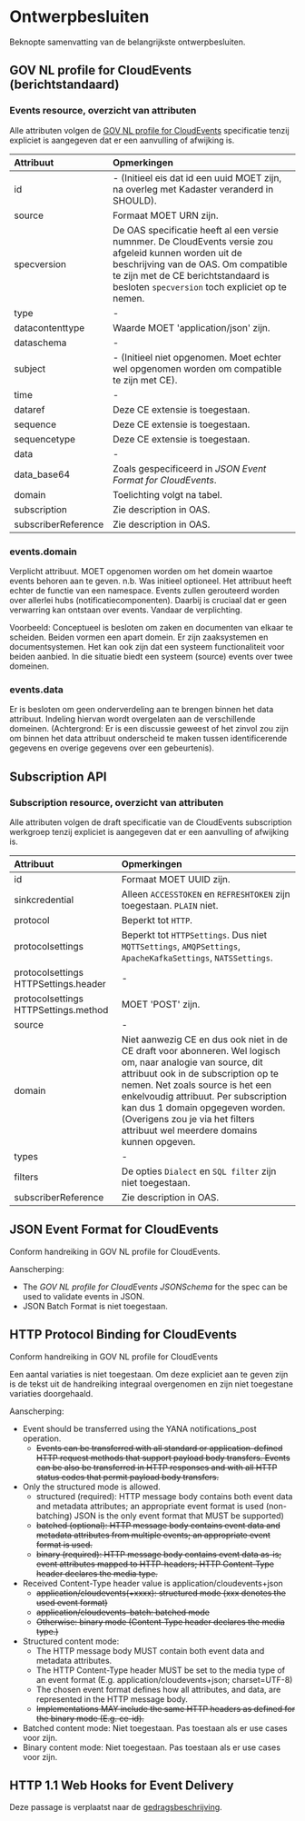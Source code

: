 # Ontwerpbesluiten

Beknopte samenvatting van de belangrijkste ontwerpbesluiten.

## GOV NL profile for CloudEvents (berichtstandaard)

### Events resource, overzicht van attributen

Alle attributen volgen de [GOV NL profile for CloudEvents](https://Logius-standaarden.github.io/NL-GOV-profile-for-CloudEvents/) specificatie tenzij expliciet is aangegeven dat er een aanvulling of afwijking is. 

Attribuut           | Opmerkingen
| :--- | :---
id                  | - (Initieel eis dat id een uuid MOET zijn, na overleg met Kadaster veranderd in SHOULD).
source              | Formaat MOET URN zijn.
specversion         | De OAS specificatie heeft al een versie numnmer. De CloudEvents versie zou afgeleid kunnen worden uit de beschrijving van de OAS. Om compatible te zijn met de CE berichtstandaard is besloten `specversion` toch expliciet op te nemen.
type                | -
datacontenttype     | Waarde MOET 'application/json' zijn.
dataschema          | -
subject             | - (Initieel niet opgenomen. Moet echter wel opgenomen worden om compatible te zijn met CE).
time                | -
dataref             | Deze CE extensie is toegestaan.
sequence            | Deze CE extensie is toegestaan.
sequencetype        | Deze CE extensie is toegestaan.
data                | -
data_base64         | Zoals gespecificeerd in _JSON Event Format for CloudEvents_.
domain              | Toelichting volgt na tabel.
subscription        | Zie description in OAS.
subscriberReference | Zie description in OAS.

### events.domain

Verplicht attribuut. MOET opgenomen worden om het domein waartoe events behoren aan te geven.
n.b. Was initieel optioneel. Het attribuut heeft echter de functie van een namespace. Events zullen gerouteerd worden over allerlei hubs (notificatiecomponenten). Daarbij is cruciaal dat er geen verwarring kan ontstaan over events. Vandaar de verplichting.

Voorbeeld: Conceptueel is besloten om zaken en documenten van elkaar te scheiden. Beiden vormen een apart domein. Er zijn zaaksystemen en documentsystemen. Het kan ook zijn dat een systeem functionaliteit voor beiden aanbied. In die situatie biedt een systeem (source) events over twee domeinen.

### events.data

Er is besloten om geen onderverdeling aan te brengen binnen het data attribuut. Indeling hiervan wordt overgelaten aan de verschillende domeinen.
(Achtergrond: Er is een discussie geweest of het zinvol zou zijn om binnen het data attribuut onderscheid te maken tussen identificerende gegevens en overige gegevens over een gebeurtenis).

## Subscription API

### Subscription resource, overzicht van attributen

Alle attributen volgen de draft specificatie van de CloudEvents subscription werkgroep tenzij expliciet is aangegeven dat er een aanvulling of afwijking is.

Attribuut           | Opmerkingen
| :--- | :---
id                  | Formaat MOET UUID zijn.
sinkcredential      | Alleen `ACCESSTOKEN` en `REFRESHTOKEN` zijn toegestaan. `PLAIN` niet.
protocol            | Beperkt tot `HTTP`.
protocolsettings    | Beperkt tot `HTTPSettings`. Dus niet `MQTTSettings`, `AMQPSettings`, `ApacheKafkaSettings`, `NATSSettings`.
protocolsettings HTTPSettings.header | -
protocolsettings HTTPSettings.method | MOET 'POST' zijn.
source              | -
domain              | Niet aanwezig CE en dus ook niet in de CE draft voor abonneren. Wel logisch om, naar analogie van source, dit attribuut ook in de subscription op te nemen. Net zoals source is het een enkelvoudig attribuut. Per subscription kan dus 1 domain opgegeven worden. (Overigens zou je via het filters attribuut wel meerdere domains kunnen opgeven.
types               | -
filters             | De opties `Dialect` en `SQL filter` zijn niet toegestaan.
subscriberReference | Zie description in OAS.

## JSON Event Format for CloudEvents

Conform handreiking in GOV NL profile for CloudEvents.

Aanscherping:
- The _GOV NL profile for CloudEvents JSONSchema_ for the spec can be used to validate events in JSON.
- JSON Batch Format is niet toegestaan.

## HTTP Protocol Binding for CloudEvents

Conform handreiking in GOV NL profile for CloudEvents

Een aantal variaties is niet toegestaan. Om deze expliciet aan te geven zijn is de tekst uit de handreiking integraal overgenomen en zijn niet toegestane variaties doorgehaald.

Aanscherping:
- Event should be transferred using the YANA notifications_post operation.
  - ~~Events can be transferred with all standard or application-defined HTTP request methods that support payload body transfers. Events can be also be transferred in HTTP responses and with all HTTP status codes that permit payload body transfers.~~
- Only the structured mode is allowed.
  - structured (required): HTTP message body contains both event data and metadata attributes; an appropriate event format is used (non-batching) JSON is the only event format that MUST be supported)
  - ~~batched (optional): HTTP message body contains event data and metadata attributes from multiple events; an appropriate event format is used.~~
  - ~~binary (required): HTTP message body contains event data as-is; event attributes mapped to HTTP-headers; HTTP Content-Type header declares the media type.~~
- Received Content-Type header value is application/cloudevents+json
  - ~~application/cloudevents(+xxxx): structured mode (xxx denotes the used event format)~~
  - ~~application/cloudevents-batch: batched mode~~
  - ~~Otherwise: binary mode (Content-Type header declares the media type.)~~
- Structured content mode:
  - The HTTP message body MUST contain both event data and metadata attributes.
  - The HTTP Content-Type header MUST be set to the media type of an event format (E.g. application/cloudevents+json; charset=UTF-8)
  - The chosen event format defines how all attributes, and data, are represented in the HTTP message body.
  - ~~Implementations MAY include the same HTTP headers as defined for the binary mode (E.g. ce-id).~~
- Batched content mode: Niet toegestaan. Pas toestaan als er use cases voor zijn.
- Binary content mode: Niet toegestaan. Pas toestaan als er use cases voor zijn.

## HTTP 1.1 Web Hooks for Event Delivery

Deze passage is verplaatst naar de [gedragsbeschrijving](./gedrag.md).
